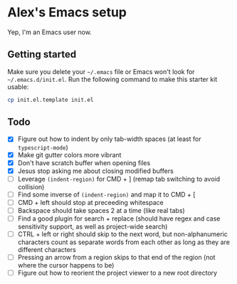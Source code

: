 # Alex's Emacs setup
Yep, I'm an Emacs user now.

## Getting started
Make sure you delete your `~/.emacs` file or Emacs won't look for `~/.emacs.d/init.el`.
Run the following command to make this starter kit usable:

```sh
cp init.el.template init.el
```

## Todo
- [x] Figure out how to indent by only tab-width spaces (at least for `typescript-mode`)
- [x] Make git gutter colors more vibrant
- [x] Don't have scratch buffer when opening files
- [x] Jesus stop asking me about closing modified buffers
- [ ] Leverage `(indent-region)` for CMD + ] (remap tab switching to avoid collision)
- [ ] Find some inverse of `(indent-region)` and map it to CMD + [
- [ ] CMD + left should stop at preceeding whitespace
- [ ] Backspace should take spaces 2 at a time (like real tabs)
- [ ] Find a good plugin for search + replace (should have regex and case sensitivity support, as well as project-wide search)
- [ ] CTRL + left or right should skip to the next word, but non-alphanumeric characters count as separate words from each other as long as they are different characters
- [ ] Pressing an arrow from a region skips to that end of the region (not where the cursor happens to be)
- [ ] Figure out how to reorient the project viewer to a new root directory
